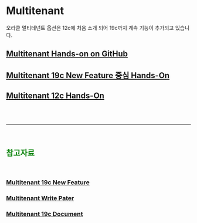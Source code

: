 
<H1>Multitenant</H1>

오라클 멀티테넌트 옵션은 12c에 처음 소개 되어 19c까지 계속 기능이 추가되고 있습니다.


<H2><a href="https://oracle.github.io/learning-library/data-management-library/database/options/multitenant.html"> 
Multitenant Hands-on on GitHub </a> </H2>
<H2><a href="https://github.com/oracle19c-cookbook/Availability-Scalability/blob/master/Multitenant/Hands-On_Multitenant.zip">
Multitenant 19c New Feature 중심 Hands-On </a> </H2>
<H2><a href="https://github.com/oracle19c-cookbook/Availability-Scalability/blob/master/Multitenant/Multitenant%20database_12C.pdf"> Multitenant 12c Hands-On </a></H2>

 
<br> </br>
<hr></hr>

<br><H2><font color="green"> 참고자료</fornt></H2></br> 
<H3><a href="http://oracle-help.com/oracle-19c/new-features-in-oracle-multitenant-19c/">
 Multitenant 19c New Feature </a> </H3>
<H3><a href="https://www.oracle.com/technetwork/database/multitenant/learn-more/multitenant-wp-19c-5395859.pdf">
 Multitenant Write Pater</a></H3>
<H3><a href="https://docs.oracle.com/en/database/oracle/oracle-database/19/multi/index.html">
 Multitenant 19c Document </a></H3>

 
